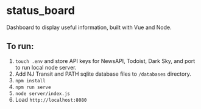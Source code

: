 # status_board

Dashboard to display useful information, built with Vue and Node.

## To run:

1. `touch .env` and store API keys for NewsAPI, Todoist, Dark Sky, and port to run local node server.
2. Add NJ Transit and PATH sqlite database files to `/databases` directory.
3. `npm install`
4. `npm run serve`
5. `node server/index.js`
6. Load `http://localhost:8080`
